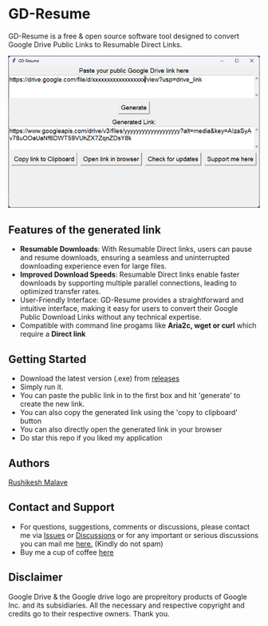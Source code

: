 # GD-Resume

GD-Resume is a free & open source software tool designed to convert Google Drive Public Links to Resumable Direct Links.  
  
<img src=https://raw.githubusercontent.com/Rushikesh-Malave-175/GD-Resume/main/Screenshot.png>
  
## Features of the generated link    
* **Resumable Downloads**: With Resumable Direct links, users can pause and resume downloads, ensuring a seamless and uninterrupted downloading experience even for large files.  
* **Improved Download Speeds**: Resumable Direct links enable faster downloads by supporting multiple parallel connections, leading to optimized transfer rates.  
* User-Friendly Interface: GD-Resume provides a straightforward and intuitive interface, making it easy for users to convert their Google Public Download Links without any technical expertise.  
* Compatible with command line progams like **Aria2c, wget or curl** which require a **Direct link**
  
## Getting Started  
* Download the latest version (.exe) from [releases](https://github.com/Rushikesh-Malave-175/GD-Resume/releases/latest)  
* Simply run it.  
* You can paste the public link in to the first box and hit 'generate' to create the new link.  
* You can also copy the generated link using the 'copy to clipboard' button  
* You can also directly open the generated link in your browser
* Do star this repo if you liked my application
  
## Authors  
[Rushikesh Malave](https://github.com/Rushikesh-Malave-175)  

## Contact and Support
* For questions, suggestions, comments or discussions, please contact me via [Issues](https://github.com/Rushikesh-Malave-175/GD-Resume/issues) or [Discussions](https://github.com/Rushikesh-Malave-175/GD-Resume/discussions) or for any important or serious discussions you can mail me [here.](mailto:iamrm180@gmail.com) (Kindly do not spam)
* Buy me a cup of coffee [here](https://www.buymeacoffee.com/rushikesh_m_175)
  
## Disclaimer
Google Drive & the Google drive logo are propreitory products of Google Inc. and its subsidiaries. All the necessary and respective copyright and credits go to their respective owners. Thank you.

